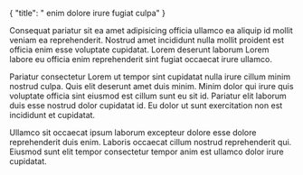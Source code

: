 {
  "title": " enim dolore irure fugiat culpa"
}

Consequat pariatur sit ea amet adipisicing officia ullamco ea aliquip id mollit veniam ea reprehenderit. Nostrud amet incididunt nulla mollit proident est officia enim esse voluptate cupidatat. Lorem deserunt laborum Lorem labore eu officia enim reprehenderit sint fugiat occaecat irure ullamco.

Pariatur consectetur Lorem ut tempor sint cupidatat nulla irure cillum minim nostrud culpa. Quis elit deserunt amet duis minim. Minim dolor qui irure quis voluptate officia sint eiusmod est cillum sunt eu sit id. Pariatur elit laborum duis esse nostrud dolor cupidatat id. Eu dolor ut sunt exercitation non est incididunt et cupidatat.

Ullamco sit occaecat ipsum laborum excepteur dolore esse dolore reprehenderit duis enim. Laboris occaecat cillum nostrud reprehenderit qui. Eiusmod sunt elit tempor consectetur tempor anim est ullamco dolor irure cupidatat.